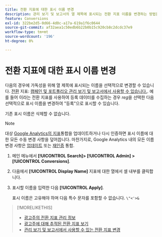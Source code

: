 ```yaml
---
title: 전환 지표에 대한 표시 이름 변경
description: 관리 보기 및 보고서의 열 제목에 표시되는 전환 지표 이름을 변경하는 방법을 알아봅니다.
feature: Conversions
exl-id: 322be2d5-0d66-4d0c-a17a-619a1f6c0644
source-git-commit: af32aea1c50edb6b22b0b15c920cb8c2dcdc37e9
workflow-type: tm+mt
source-wordcount: '196'
ht-degree: 0%

---
```


# 전환 지표에 대한 표시 이름 변경

다음의 경우에 가독성을 위해 열 제목에 표시되는 이름을 선택적으로 변경할 수 있습니다. [전환](/help/search-social-commerce/glossary.md#c-d) 지표: [캠페인 및 포트폴리오 관리 보기 및 보고서에서 사용할 수 있습니다.](conversion-metric-edit-available.md). 예를 들어 이라는 전환 지표를 사용하여 등록 데이터를 수집하는 경우 *reg*&#x200B;을 선택한 다음 선택적으로 표시 이름을 변경하여 &quot;등록&quot;으로 표시할 수 있습니다.

기존 표시 이름은 삭제할 수 없습니다.

>[!NOTE]
>
>대상 [Google Analytics의 지표](/help/search-social-commerce/admin/data-sources/data-source-about.md)통합을 업데이트하거나 다시 인증하면 표시 이름에 대한 모든 수동 변경 사항을 덮어씁니다. 마찬가지로, Google Analytics 내의 모든 이름 변경 사항은 [업데이트](/help/search-social-commerce/admin/data-sources/data-source-edit.md) 또는 [재인증](/help/search-social-commerce/admin/data-sources/data-source-reauthenticate.md) 통합.

1. 메인 메뉴에서 **[!UICONTROL Search]> [!UICONTROL Admin] >[!UICONTROL Conversions]**.

1. 다음에서 **[!UICONTROL Display Name]** 지표에 대한 열에서 셀 내부를 클릭합니다.

1. 표시할 이름을 입력한 다음 **[!UICONTROL Apply]**.

   표시 이름은 고유해야 하며 다음 특수 문자를 포함할 수 없습니다. `\"<'>&`

>[!MORELIKETHIS]
>
>* [광고주의 전환 지표 관리 정보](conversion-metric-about.md)
>* [광고주에 대해 추적된 전환 지표 보기](conversion-metric-view-tracked.md)
>* [관리 보기 및 보고서에서 사용할 수 있는 전환 지표 변경](conversion-metric-edit-available.md)
